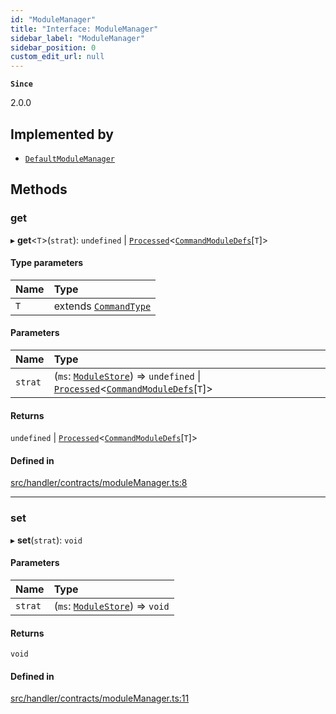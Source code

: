 ```yaml
---
id: "ModuleManager"
title: "Interface: ModuleManager"
sidebar_label: "ModuleManager"
sidebar_position: 0
custom_edit_url: null
---
```


**`Since`**

2.0.0

## Implemented by

- [`DefaultModuleManager`](../classes/DefaultModuleManager.md)

## Methods

### get

▸ **get**<`T`\>(`strat`): `undefined` \| [`Processed`](../modules.md#processed)<[`CommandModuleDefs`](../modules.md#commandmoduledefs)[`T`]\>

#### Type parameters

| Name | Type |
| :------ | :------ |
| `T` | extends [`CommandType`](../enums/CommandType.md) |

#### Parameters

| Name | Type |
| :------ | :------ |
| `strat` | (`ms`: [`ModuleStore`](../classes/ModuleStore.md)) => `undefined` \| [`Processed`](../modules.md#processed)<[`CommandModuleDefs`](../modules.md#commandmoduledefs)[`T`]\> |

#### Returns

`undefined` \| [`Processed`](../modules.md#processed)<[`CommandModuleDefs`](../modules.md#commandmoduledefs)[`T`]\>

#### Defined in

[src/handler/contracts/moduleManager.ts:8](https://github.com/sern-handler/handler/blob/c1f6906/src/handler/contracts/moduleManager.ts#L8)

___

### set

▸ **set**(`strat`): `void`

#### Parameters

| Name | Type |
| :------ | :------ |
| `strat` | (`ms`: [`ModuleStore`](../classes/ModuleStore.md)) => `void` |

#### Returns

`void`

#### Defined in

[src/handler/contracts/moduleManager.ts:11](https://github.com/sern-handler/handler/blob/c1f6906/src/handler/contracts/moduleManager.ts#L11)
